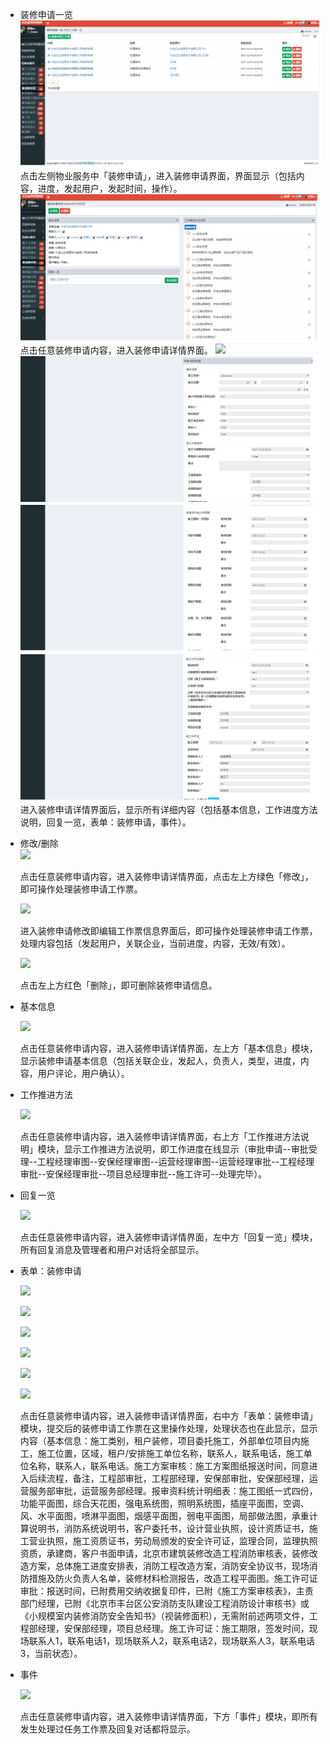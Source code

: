 * 装修申请一览![](/assets/装修申请.png)点击左侧物业服务中「装修申请」，进入装修申请界面，界面显示（包括内容，进度，发起用户，发起时间，操作）。![](/assets/装修申请1.png)点击任意装修申请内容，进入装修申请详情界面。 ![](https://www.gitbook.com/c5854a01-e173-4bfc-931f-e6177404837b)![](/assets/装修申请2.png)![](/assets/装修申请3.png)![](/assets/装修申请5.png)进入装修申请详情界面后，显示所有详细内容（包括基本信息，工作进度方法说明，回复一览，表单：装修申请，事件）。

* 修改/删除  
  ![](blob:https://www.gitbook.com/ceea0825-0772-4adc-a6bd-6fa16aa2d215)

  点击任意装修申请内容，进入装修申请详情界面，点击左上方绿色「修改」，即可操作处理装修申请工作票。

  ![](blob:https://www.gitbook.com/f1458690-73a0-4a75-9c9a-125acabe3b6a)

  进入装修申请修改即编辑工作票信息界面后，即可操作处理装修申请工作票，处理内容包括（发起用户，关联企业，当前进度，内容，无效/有效）。

  ![](blob:https://www.gitbook.com/d33a09d0-1df2-4f11-871d-2083ee72314f)

  点击左上方红色「删除」，即可删除装修申请信息。

* 基本信息

  ![](blob:https://www.gitbook.com/e145b42e-f81a-4e89-8995-577a782cbb30)

  点击任意装修申请内容，进入装修申请详情界面，左上方「基本信息」模块，显示装修申请基本信息（包括关联企业，发起人，负责人，类型，进度，内容，用户评论，用户确认）。

* 工作推进方法

  ![](blob:https://www.gitbook.com/63ebf080-5318-47eb-8721-80e4d27b1fd8)

  点击任意装修申请内容，进入装修申请详情界面，右上方「工作推进方法说明」模块，显示工作推进方法说明，即工作进度在线显示（审批申请--审批受理--工程经理审图--安保经理审图--运营经理审图--运营经理审批--工程经理审批--安保经理审批--项目总经理审批--施工许可--处理完毕）。

* 回复一览

  ![](blob:https://www.gitbook.com/256df91c-582c-488a-864c-81bf8d74f269)

  点击任意装修申请内容，进入装修申请详情界面，左中方「回复一览」模块，所有回复消息及管理者和用户对话将全部显示。

* 表单：装修申请

  ![](blob:https://www.gitbook.com/ed499db4-8af6-48d6-9f69-17c4796d7a88)

  ![](blob:https://www.gitbook.com/2befc269-4ed5-41d3-80bb-1a6c866c9fe4)

  ![](blob:https://www.gitbook.com/5fe6b7ac-eff0-4d8e-87ee-f1a69772c9f4)

  ![](blob:https://www.gitbook.com/a0fd47ab-ca56-4a08-966a-227b6bfcbf3d)

  ![](blob:https://www.gitbook.com/d09d1c03-e68d-42fb-8e01-5bdca8419efd)

  ![](blob:https://www.gitbook.com/af9394e8-6f7d-48c3-9633-46878c86011d)

  点击任意装修申请内容，进入装修申请详情界面，右中方「表单：装修申请」模块，提交后的装修申请工作票在这里操作处理，处理状态也在此显示，显示内容（基本信息：施工类别，租户装修，项目委托施工，外部单位项目内施工，施工位置，区域，租户/安排施工单位名称，联系人，联系电话，施工单位名称，联系人，联系电话。施工方案审核：施工方案图纸报送时间，同意进入后续流程，备注，工程部审批，工程部经理，安保部审批，安保部经理，运营服务部审批，运营服务部经理。报审资料统计明细表：施工图纸一式四份，功能平面图，综合天花图，强电系统图，照明系统图，插座平面图，空调、风、水平面图，喷淋平面图，烟感平面图，弱电平面图，局部做法图，承重计算说明书，消防系统说明书，客户委托书，设计营业执照，设计资质证书，施工营业执照，施工资质证书，劳动局颁发的安全许可证，监理合同，监理执照资质，承建商，客户书面申请，北京市建筑装修改造工程消防审核表，装修改造方案，总体施工进度安排表，消防工程改造方案，消防安全协议书，现场消防措施及防火负责人名单，装修材料检测报告，改造工程平面图。施工许可证审批：报送时间，已附费用交纳收据复印件，已附《施工方案审核表》，主责部门经理，已附《北京市丰台区公安消防支队建设工程消防设计审核书》或《小规模室内装修消防安全告知书》（视装修面积），无需附前述两项文件，工程部经理，安保部经理，项目总经理。施工许可证：施工期限，签发时间，现场联系人1，联系电话1，现场联系人2，联系电话2，现场联系人3，联系电话3，当前状态）。

* 事件

  ![](blob:https://www.gitbook.com/710329c2-482c-4658-9688-4344594186d9)

  点击任意装修申请内容，进入装修申请详情界面，下方「事件」模块，即所有发生处理过任务工作票及回复对话都将显示。



